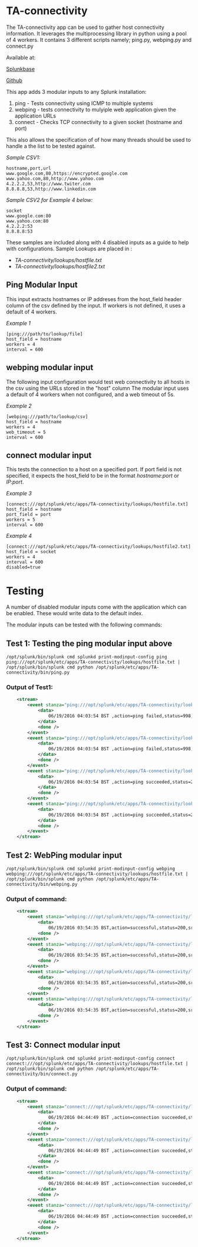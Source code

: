 # TA-connectivity


The TA-connectivity app can be used to gather host connectivity information. It leverages the multiprocessing library in python using a pool of 4 workers. It contains 3 different scripts namely; ping.py, webping.py and connect.py

Available at:

[Splunkbase](https://splunkbase.splunk.com/app/1473/#/details)

[Github](https://github.com/seunomosowon/TA-connectivity)

This app adds 3 modular inputs to any Splunk installation:
1. ping - Tests connectivity using ICMP to multiple systems
2. webping - tests connectivity to mulyiple web application given the application URLs
3. connect - Checks TCP connectivity to a given socket (hostname and port)

This also allows the specification of of how many threads should be used to handle a the list to be tested against.

*Sample CSV1:*
```CSV
hostname,port,url
www.google.com,80,https://encrypted.google.com
www.yahoo.com,80,http://www.yahoo.com
4.2.2.2,53,http://www.twiter.com
8.8.8.8,53,http://www.linkedin.com

```

*Sample CSV2 for Example 4 below:*
```csv
socket
www.google.com:80
www.yahoo.com:80
4.2.2.2:53
8.8.8.8:53
```


These samples are included along with 4 disabled inputs as a guide to help with configurations.
Sample Lookups are placed in :
+ _TA-connectivity/lookups/hostfile.txt_
+ _TA-connectivity/lookups/hostfile2.txt_


## Ping Modular Input
This input extracts hostnames or IP addreses from the host_field header column of the csv defined by the input.
If workers is not defined, it uses a default of 4 workers.

*Example 1*
```
[ping:///path/to/lookup/file]
host_field = hostname
workers = 4
interval = 600
```

## webping modular input
The following input configuration would test web connectivity to all hosts in the csv using the URLs stored in the "host" column
The modular input uses a default of 4 workers when not configured, and a web timeout of 5s.

*Example 2*
```
[webping:///path/to/lookup/csv]
host_field = hostname
workers = 4
web_timeout = 5
interval = 600
```

## connect modular input
This tests the connection to a host on a specified port.
If port field is not specified, it expects the host_field to be in the format *hostname:port* or *IP:port*.

*Example 3*
```
[connect:///opt/splunk/etc/apps/TA-connectivity/lookups/hostfile.txt]
host_field = hostname
port_field = port
workers = 5
interval = 600
```

*Example 4*
```
[connect:///opt/splunk/etc/apps/TA-connectivity/lookups/hostfile2.txt]
host_field = socket
workers = 4
interval = 600
disabled=true
````


# Testing

A number of disabled modular inputs come with the application which can be enabled.
These would write data to the default index.


The modular inputs can be tested with the following commands:

## Test 1: Testing the ping modular input above
```
/opt/splunk/bin/splunk cmd splunkd print-modinput-config ping ping:///opt/splunk/etc/apps/TA-connectivity/lookups/hostfile.txt | /opt/splunk/bin/splunk cmd python /opt/splunk/etc/apps/TA-connectivity/bin/ping.py
```

### Output of Test1:
```xml
    <stream>
        <event stanza="ping:///opt/splunk/etc/apps/TA-connectivity/lookups/hostfile.txt" unbroken="1">
            <data>
                06/19/2016 04:03:54 BST ,action=ping failed,status=998,src=splunk,dst_hostname=www.google.com,dst_ip=216.58.210.36,description=,average_rtt=101.5,packet_loss=0%
            </data>
            <done />
        </event>
        <event stanza="ping:///opt/splunk/etc/apps/TA-connectivity/lookups/hostfile.txt" unbroken="1">
            <data>
                06/19/2016 04:03:54 BST ,action=ping failed,status=998,src=splunk,dst_hostname=www.yahoo.com,dst_ip=46.228.47.115,description=,average_rtt=105.5,packet_loss=0%
            </data>
            <done />
        </event>
        <event stanza="ping:///opt/splunk/etc/apps/TA-connectivity/lookups/hostfile.txt" unbroken="1">
            <data>
                06/19/2016 04:03:54 BST ,action=ping succeeded,status=200,src=splunk,dst_hostname=4.2.2.2,dst_ip=4.2.2.2,description="icmp_seq=1 ttl=58;icmp_seq=2 ttl=58",average_rtt=100.5,packet_loss=0%
            </data>
            <done />
        </event>
        <event stanza="ping:///opt/splunk/etc/apps/TA-connectivity/lookups/hostfile.txt" unbroken="1">
            <data>
                06/19/2016 04:03:54 BST ,action=ping succeeded,status=200,src=splunk,dst_hostname=8.8.8.8,dst_ip=8.8.8.8,description="icmp_seq=1 ttl=55;icmp_seq=2 ttl=55",average_rtt=102.5,packet_loss=0%
            </data>
            <done />
        </event>
    </stream>
```

## Test 2: WebPing modular input
```
/opt/splunk/bin/splunk cmd splunkd print-modinput-config webping webping:///opt/splunk/etc/apps/TA-connectivity/lookups/hostfile.txt | /opt/splunk/bin/splunk cmd python /opt/splunk/etc/apps/TA-connectivity/bin/webping.py
```

### Output of command:
```xml
    <stream>
        <event stanza="webping:///opt/splunk/etc/apps/TA-connectivity/lookups/hostfile.txt" unbroken="1">
            <data>
                06/19/2016 03:54:35 BST,action=successful,status=200,src=splunk,dst=encrypted.google.com,url="https://encrypted.google.com",description=online</data>
            <done />
        </event>
        <event stanza="webping:///opt/splunk/etc/apps/TA-connectivity/lookups/hostfile.txt" unbroken="1">
            <data>
                06/19/2016 03:54:35 BST,action=successful,status=200,src=splunk,dst=www.yahoo.com,url="http://www.yahoo.com",description=online</data>
            <done />
        </event>
        <event stanza="webping:///opt/splunk/etc/apps/TA-connectivity/lookups/hostfile.txt" unbroken="1">
            <data>
                06/19/2016 03:54:35 BST,action=successful,status=200,src=splunk,dst=www.twitter.com,url="http://www.twitter.com",description=online</data>
            <done />
        </event>
        <event stanza="webping:///opt/splunk/etc/apps/TA-connectivity/lookups/hostfile.txt" unbroken="1">
            <data>
                06/19/2016 03:54:35 BST,action=successful,status=200,src=splunk,dst=www.linkedin.com,url="http://www.linkedin.com",description=online</data>
            <done />
        </event>
    </stream>
```

## Test 3: Connect modular input
```
/opt/splunk/bin/splunk cmd splunkd print-modinput-config connect connect:///opt/splunk/etc/apps/TA-connectivity/lookups/hostfile.txt | /opt/splunk/bin/splunk cmd python /opt/splunk/etc/apps/TA-connectivity/bin/connect.py
```

### Output of command:
```xml
    <stream>
        <event stanza="connect:///opt/splunk/etc/apps/TA-connectivity/lookups/hostfile.txt" unbroken="1">
            <data>
                06/19/2016 04:44:49 BST ,action=connection succeeded,status=200,src=splunk,dst_hostname=www.google.com,dst_ip=216.58.210.36,description=Connection successful to host=www.google.com on port=80
            </data>
            <done />
        </event>
        <event stanza="connect:///opt/splunk/etc/apps/TA-connectivity/lookups/hostfile.txt" unbroken="1">
            <data>
                06/19/2016 04:44:49 BST ,action=connection succeeded,status=200,src=splunk,dst_hostname=www.yahoo.com,dst_ip=46.228.47.115,description=Connection successful to host=www.yahoo.com on port=80
            </data>
            <done />
        </event>
        <event stanza="connect:///opt/splunk/etc/apps/TA-connectivity/lookups/hostfile.txt" unbroken="1">
            <data>
                06/19/2016 04:44:49 BST ,action=connection succeeded,status=200,src=splunk,dst_hostname=4.2.2.2,dst_ip=4.2.2.2,description=Connection successful to host=4.2.2.2 on port=53
            </data>
            <done />
        </event>
        <event stanza="connect:///opt/splunk/etc/apps/TA-connectivity/lookups/hostfile.txt" unbroken="1">
            <data>
                06/19/2016 04:44:49 BST ,action=connection succeeded,status=200,src=splunk,dst_hostname=8.8.8.8,dst_ip=8.8.8.8,description=Connection successful to host=8.8.8.8 on port=53
            </data>
            <done />
        </event>
    </stream>
```

